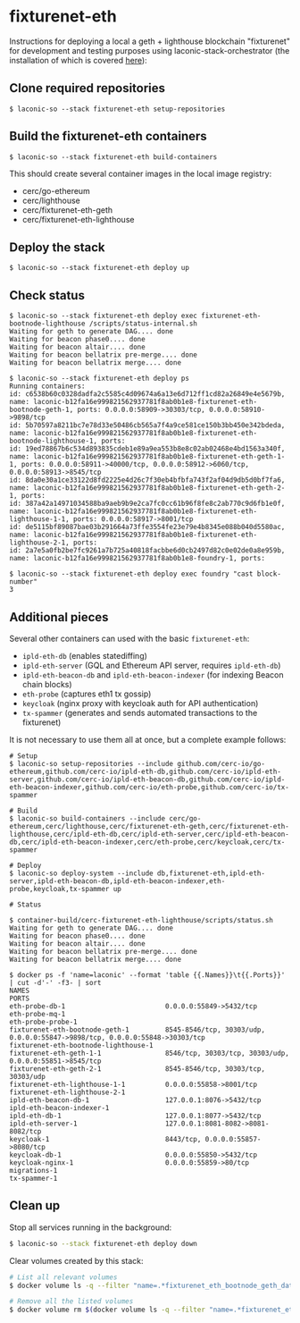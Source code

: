 # fixturenet-eth

Instructions for deploying a local a geth + lighthouse blockchain "fixturenet" for development and testing purposes using laconic-stack-orchestrator (the installation of which is covered [here](https://github.com/cerc-io/stack-orchestrator)):

## Clone required repositories

```
$ laconic-so --stack fixturenet-eth setup-repositories
```

## Build the fixturenet-eth containers

```
$ laconic-so --stack fixturenet-eth build-containers
```

This should create several container images in the local image registry:

* cerc/go-ethereum
* cerc/lighthouse
* cerc/fixturenet-eth-geth
* cerc/fixturenet-eth-lighthouse

## Deploy the stack

```
$ laconic-so --stack fixturenet-eth deploy up
```

## Check status

```
$ laconic-so --stack fixturenet-eth deploy exec fixturenet-eth-bootnode-lighthouse /scripts/status-internal.sh
Waiting for geth to generate DAG.... done
Waiting for beacon phase0.... done
Waiting for beacon altair.... done
Waiting for beacon bellatrix pre-merge.... done
Waiting for beacon bellatrix merge.... done

$ laconic-so --stack fixturenet-eth deploy ps
Running containers:
id: c6538b60c0328dadfa2c5585c4d09674a6a13e6d712ff1cd82a26849e4e5679b, name: laconic-b12fa16e999821562937781f8ab0b1e8-fixturenet-eth-bootnode-geth-1, ports: 0.0.0.0:58909->30303/tcp, 0.0.0.0:58910->9898/tcp
id: 5b70597a8211bc7e78d33e50486cb565a7f4a9ce581ce150b3bb450e342bdeda, name: laconic-b12fa16e999821562937781f8ab0b1e8-fixturenet-eth-bootnode-lighthouse-1, ports:
id: 19ed78867b6c534d893835cdeb1e89a9ea553b8e8c02ab02468e4bd1563a340f, name: laconic-b12fa16e999821562937781f8ab0b1e8-fixturenet-eth-geth-1-1, ports: 0.0.0.0:58911->40000/tcp, 0.0.0.0:58912->6060/tcp, 0.0.0.0:58913->8545/tcp
id: 8da0e30a1ce33122d8fd2225e4d26c7f30eb4bfbfa743f2af04d9db5d0bf7fa6, name: laconic-b12fa16e999821562937781f8ab0b1e8-fixturenet-eth-geth-2-1, ports:
id: 387a42a14971034588ba9aeb9b9e2ca7fc0cc61b96f8fe8c2ab770c9d6fb1e0f, name: laconic-b12fa16e999821562937781f8ab0b1e8-fixturenet-eth-lighthouse-1-1, ports: 0.0.0.0:58917->8001/tcp
id: de5115bf89087bae03b291664a73ffe3554fe23e79e4b8345e088b040d5580ac, name: laconic-b12fa16e999821562937781f8ab0b1e8-fixturenet-eth-lighthouse-2-1, ports:
id: 2a7e5a0fb2be7fc9261a7b725a40818facbbe6d0cb2497d82c0e02de0a8e959b, name: laconic-b12fa16e999821562937781f8ab0b1e8-foundry-1, ports:

$ laconic-so --stack fixturenet-eth deploy exec foundry "cast block-number"
3
```

## Additional pieces

Several other containers can used with the basic `fixturenet-eth`:

* `ipld-eth-db` (enables statediffing)
* `ipld-eth-server` (GQL and Ethereum API server, requires `ipld-eth-db`)
* `ipld-eth-beacon-db` and `ipld-eth-beacon-indexer` (for indexing Beacon chain blocks)
* `eth-probe` (captures eth1 tx gossip)
* `keycloak` (nginx proxy with keycloak auth for API authentication)
* `tx-spammer` (generates and sends automated transactions to the fixturenet)

It is not necessary to use them all at once, but a complete example follows:

```
# Setup
$ laconic-so setup-repositories --include github.com/cerc-io/go-ethereum,github.com/cerc-io/ipld-eth-db,github.com/cerc-io/ipld-eth-server,github.com/cerc-io/ipld-eth-beacon-db,github.com/cerc-io/ipld-eth-beacon-indexer,github.com/cerc-io/eth-probe,github.com/cerc-io/tx-spammer

# Build
$ laconic-so build-containers --include cerc/go-ethereum,cerc/lighthouse,cerc/fixturenet-eth-geth,cerc/fixturenet-eth-lighthouse,cerc/ipld-eth-db,cerc/ipld-eth-server,cerc/ipld-eth-beacon-db,cerc/ipld-eth-beacon-indexer,cerc/eth-probe,cerc/keycloak,cerc/tx-spammer

# Deploy
$ laconic-so deploy-system --include db,fixturenet-eth,ipld-eth-server,ipld-eth-beacon-db,ipld-eth-beacon-indexer,eth-probe,keycloak,tx-spammer up

# Status

$ container-build/cerc-fixturenet-eth-lighthouse/scripts/status.sh
Waiting for geth to generate DAG.... done
Waiting for beacon phase0.... done
Waiting for beacon altair.... done
Waiting for beacon bellatrix pre-merge.... done
Waiting for beacon bellatrix merge.... done

$ docker ps -f 'name=laconic' --format 'table {{.Names}}\t{{.Ports}}'  | cut -d'-' -f3- | sort
NAMES                                                                           PORTS
eth-probe-db-1                         0.0.0.0:55849->5432/tcp
eth-probe-mq-1
eth-probe-probe-1
fixturenet-eth-bootnode-geth-1         8545-8546/tcp, 30303/udp, 0.0.0.0:55847->9898/tcp, 0.0.0.0:55848->30303/tcp
fixturenet-eth-bootnode-lighthouse-1
fixturenet-eth-geth-1-1                8546/tcp, 30303/tcp, 30303/udp, 0.0.0.0:55851->8545/tcp
fixturenet-eth-geth-2-1                8545-8546/tcp, 30303/tcp, 30303/udp
fixturenet-eth-lighthouse-1-1          0.0.0.0:55858->8001/tcp
fixturenet-eth-lighthouse-2-1
ipld-eth-beacon-db-1                   127.0.0.1:8076->5432/tcp
ipld-eth-beacon-indexer-1
ipld-eth-db-1                          127.0.0.1:8077->5432/tcp
ipld-eth-server-1                      127.0.0.1:8081-8082->8081-8082/tcp
keycloak-1                             8443/tcp, 0.0.0.0:55857->8080/tcp
keycloak-db-1                          0.0.0.0:55850->5432/tcp
keycloak-nginx-1                       0.0.0.0:55859->80/tcp
migrations-1
tx-spammer-1
```

## Clean up

Stop all services running in the background:

```bash
$ laconic-so --stack fixturenet-eth deploy down
```

Clear volumes created by this stack:

```bash
# List all relevant volumes
$ docker volume ls -q --filter "name=.*fixturenet_eth_bootnode_geth_data|.*fixturenet_eth_geth_1_data|.*fixturenet_eth_geth_2_data|.*fixturenet_eth_lighthouse_1_data|.*fixturenet_eth_lighthouse_2_data"

# Remove all the listed volumes
$ docker volume rm $(docker volume ls -q --filter "name=.*fixturenet_eth_bootnode_geth_data|.*fixturenet_eth_geth_1_data|.*fixturenet_eth_geth_2_data|.*fixturenet_eth_lighthouse_1_data|.*fixturenet_eth_lighthouse_2_data")
```
